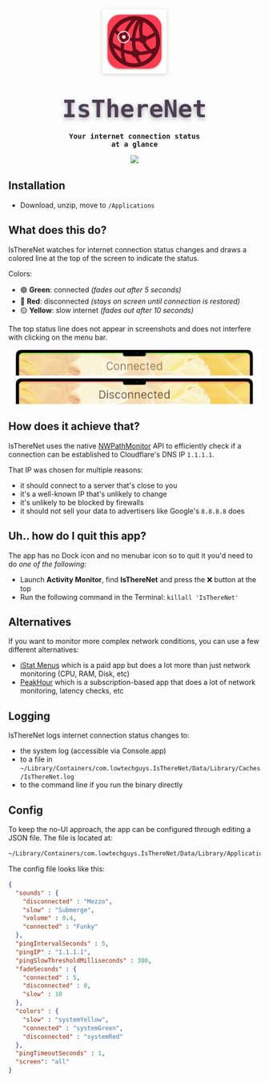 <p align="center">
    <a href="https://files.lowtechguys.com/IsThereNet.zip"><img width="128" height="128" src="IsThereNet/Assets.xcassets/AppIcon.appiconset/mac256.png" style="filter: drop-shadow(0px 2px 4px rgba(80, 50, 6, 0.2));"></a>
    <h1 align="center"><code style="text-shadow: 0px 3px 10px rgba(8, 0, 6, 0.35); font-size: 3rem; font-family: ui-monospace, Menlo, monospace; font-weight: 800; background: transparent; color: #4d3e56; padding: 0.2rem 0.2rem; border-radius: 6px">IsThereNet</code></h1>
    <h4 align="center" style="padding: 0; margin: 0; font-family: ui-monospace, monospace;">Your internet connection status</h4>
    <h4 align="center" style="padding: 0; margin: 0; font-family: ui-monospace, monospace;">at a glance</h4>
</p>

<p align="center">
    <a href="https://files.lowtechguys.com/IsThereNet.zip">
        <img width=300 src="https://files.alinpanaitiu.com/download-button-dark.svg">
    </a>
</p>

## Installation

- Download, unzip, move to `/Applications`


## What does this do?

IsThereNet watches for internet connection status changes and draws a colored line at the top of the screen to indicate the status.

Colors:

- 🟢 **Green**: connected *(fades out after 5 seconds)*
- 🔴 **Red**: disconnected *(stays on screen until connection is restored)*
- 🟡 **Yellow**: slow internet *(fades out after 10 seconds)*

The top status line does not appear in screenshots and does not interfere with clicking on the menu bar.

![connected](Resources/connected.png)
![disconnected](Resources/disconnected.png)

## How does it achieve that?

IsThereNet uses the native [NWPathMonitor](https://developer.apple.com/documentation/network/nwpathmonitor) API to efficiently check if a connection can be established to Cloudflare's DNS IP `1.1.1.1`.

That IP was chosen for multiple reasons:

- it should connect to a server that's close to you
- it's a well-known IP that's unlikely to change
- it's unlikely to be blocked by firewalls
- it should not sell your data to advertisers like Google's `8.8.8.8` does


## Uh.. how do I quit this app?

The app has no Dock icon and no menubar icon so to quit it you'd need to do *one of the following*:

- Launch **Activity Monitor**, find **IsThereNet** and press the ❌ button at the top
- Run the following command in the Terminal: `killall 'IsThereNet'`

## Alternatives

If you want to monitor more complex network conditions, you can use a few different alternatives:

- [iStat Menus](https://bjango.com/mac/istatmenus/) which is a paid app but does a lot more than just network monitoring (CPU, RAM, Disk, etc)
- [PeakHour](https://peakhourapp.com/) which is a subscription-based app that does a lot of network monitoring, latency checks, etc

## Logging

IsThereNet logs internet connection status changes to:

- the system log (accessible via Console.app)
- to a file in `~/Library/Containers/com.lowtechguys.IsThereNet/Data/Library/Caches/IsThereNet.log`
- to the command line if you run the binary directly

## Config

To keep the no-UI approach, the app can be configured through editing a JSON file. The file is located at:

```sh
~/Library/Containers/com.lowtechguys.IsThereNet/Data/Library/Application Support/config.json
```

The config file looks like this:

```json
{
  "sounds" : {
    "disconnected" : "Mezzo",
    "slow" : "Submerge",
    "volume" : 0.4,
    "connected" : "Funky"
  },
  "pingIntervalSeconds" : 5,
  "pingIP" : "1.1.1.1",
  "pingSlowThresholdMilliseconds" : 300,
  "fadeSeconds" : {
    "connected" : 5,
    "disconnected" : 0,
    "slow" : 10
  },
  "colors" : {
    "slow" : "systemYellow",
    "connected" : "systemGreen",
    "disconnected" : "systemRed"
  },
  "pingTimeoutSeconds" : 1,
  "screen": "all"
}
```
